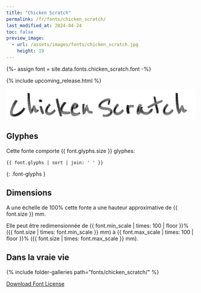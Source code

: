 ```yaml
---
title: "Chicken Scratch"
permalink: /fr/fonts/chicken_scratch/
last_modified_at: 2024-04-24
toc: false
preview_image:
  - url: /assets/images/fonts/chicken_scratch.jpg
    height: 19
---
```

{%- assign font = site.data.fonts.chicken_scratch.font -%}

{% include upcoming_release.html %} 

![Chicken Scratch](/assets/images/fonts/chicken_scratch.jpg)

## Glyphes

Cette fonte comporte  {{ font.glyphs.size }} glyphes:

```
{{ font.glyphs | sort | join: ' ' }}
```
{: .font-glyphs }


## Dimensions

A une échelle de  100% cette fonte a une hauteur approximative de  {{ font.size }} mm. 

Elle peut être redimensionnée  de {{ font.min_scale | times: 100 | floor }}% ({{ font.size | times: font.min_scale }} mm)
à {{ font.max_scale | times: 100 | floor }}% ({{ font.size | times: font.max_scale }} mm).



## Dans la vraie vie

{% include folder-galleries path="fonts/chicken_scratch/" %}



[Download Font License](https://github.com/inkstitch/inkstitch/tree/main/fonts/violin_serif/LICENSE)
